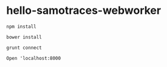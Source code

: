 # hello-samotraces-webworker
```npm install```

```bower install```

```grunt connect```

```Open 'localhost:8000```
